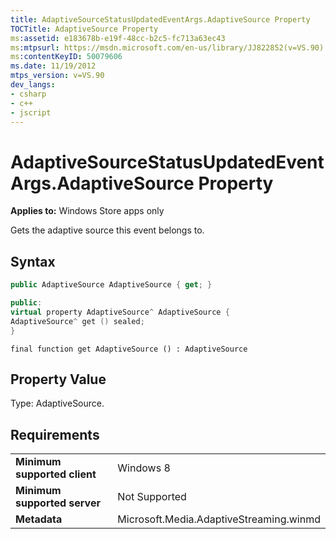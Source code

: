 ```yaml
---
title: AdaptiveSourceStatusUpdatedEventArgs.AdaptiveSource Property
TOCTitle: AdaptiveSource Property
ms:assetid: e183678b-e19f-48cc-b2c5-fc713a63ec43
ms:mtpsurl: https://msdn.microsoft.com/en-us/library/JJ822852(v=VS.90)
ms:contentKeyID: 50079606
ms.date: 11/19/2012
mtps_version: v=VS.90
dev_langs:
- csharp
- c++
- jscript
---
```


# AdaptiveSourceStatusUpdatedEventArgs.AdaptiveSource Property

**Applies to:** Windows Store apps only

Gets the adaptive source this event belongs to.

## Syntax

``` csharp
public AdaptiveSource AdaptiveSource { get; }
```

``` c++
public:
virtual property AdaptiveSource^ AdaptiveSource {
AdaptiveSource^ get () sealed;
}
```

``` jscript
final function get AdaptiveSource () : AdaptiveSource
```

## Property Value

Type: AdaptiveSource.

## Requirements

|||
|--- |--- |
|**Minimum supported client**|Windows 8|
|**Minimum supported server**|Not Supported|
|**Metadata**|Microsoft.Media.AdaptiveStreaming.winmd|

